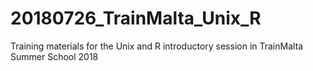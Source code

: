 # 20180726_TrainMalta_Unix_R
Training materials for the Unix and R introductory session in TrainMalta Summer School 2018
